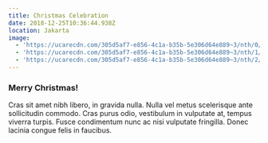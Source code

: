 ```yaml
---
title: Christmas Celebration
date: 2018-12-25T10:36:44.938Z
location: Jakarta
image:
  - 'https://ucarecdn.com/305d5af7-e856-4c1a-b35b-5e306d64e889~3/nth/0/'
  - 'https://ucarecdn.com/305d5af7-e856-4c1a-b35b-5e306d64e889~3/nth/1/'
  - 'https://ucarecdn.com/305d5af7-e856-4c1a-b35b-5e306d64e889~3/nth/2/'
---
```


### Merry Christmas!

Cras sit amet nibh libero, in gravida nulla. Nulla vel metus scelerisque ante sollicitudin commodo. Cras purus odio, vestibulum in vulputate at, tempus viverra turpis. Fusce condimentum nunc ac nisi vulputate fringilla. Donec lacinia congue felis in faucibus.
